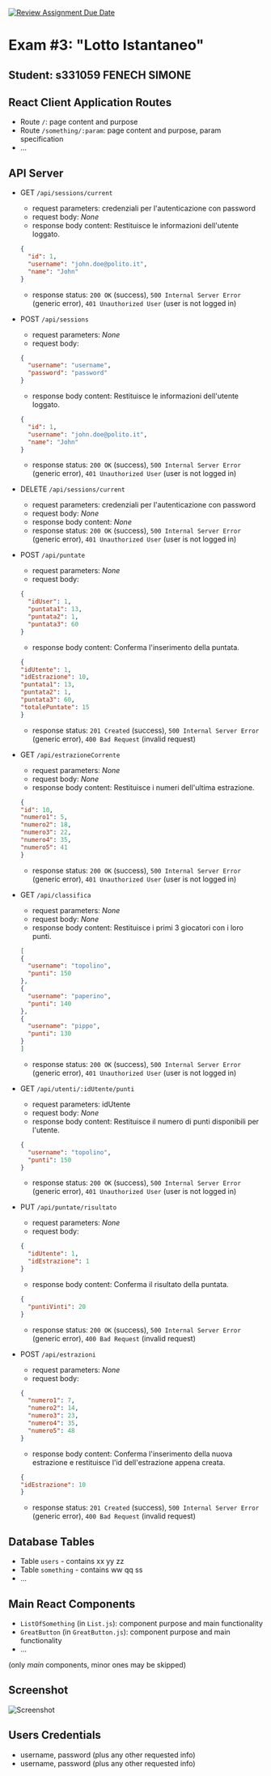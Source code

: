 [![Review Assignment Due Date](https://classroom.github.com/assets/deadline-readme-button-22041afd0340ce965d47ae6ef1cefeee28c7c493a6346c4f15d667ab976d596c.svg)](https://classroom.github.com/a/HF0PzDJs)
# Exam #3: "Lotto Istantaneo"
## Student: s331059 FENECH SIMONE 

## React Client Application Routes

- Route `/`: page content and purpose
- Route `/something/:param`: page content and purpose, param specification
- ...

## API Server

- GET `/api/sessions/current`
  - request parameters: credenziali per l'autenticazione con password
  - request body: _None_
  - response body content: Restituisce le informazioni dell'utente loggato.

  ``` JSON
  {
    "id": 1,
    "username": "john.doe@polito.it", 
    "name": "John"
  }
  ```

  - response status: `200 OK` (success), `500 Internal Server Error` (generic error), `401 Unauthorized User` (user is not logged in)
- POST `/api/sessions`
  - request parameters: _None_
  - request body: 
  ``` JSON
  {
    "username": "username",
    "password": "password"
  }
  ```
  - response body content: Restituisce le informazioni dell'utente loggato.

  ``` JSON
  {
    "id": 1,
    "username": "john.doe@polito.it", 
    "name": "John"
  }
  ```

  - response status: `200 OK` (success), `500 Internal Server Error` (generic error), `401 Unauthorized User` (user is not logged in)
- DELETE `/api/sessions/current`
  - request parameters: credenziali per l'autenticazione con password
  - request body: _None_
  - response body content: _None_
  - response status: `200 OK` (success), `500 Internal Server Error` (generic error), `401 Unauthorized User` (user is not logged in)
- POST `/api/puntate`
  - request parameters: _None_
  - request body: 
  ``` JSON
  {
    "idUser": 1,
    "puntata1": 13,
    "puntata2": 1,
    "puntata3": 60
  }
  ```
  - response body content: Conferma l'inserimento della puntata.

  ``` JSON
  {
  "idUtente": 1,
  "idEstrazione": 10,
  "puntata1": 13,
  "puntata2": 1,
  "puntata3": 60,
  "totalePuntate": 15
  }
  ```

  - response status: `201 Created` (success), `500 Internal Server Error` (generic error), `400 Bad Request` (invalid request)
- GET `/api/estrazioneCorrente`
  - request parameters: _None_
  - request body: _None_
  - response body content: Restituisce i numeri dell'ultima estrazione.

  ``` JSON
  {
  "id": 10,
  "numero1": 5,
  "numero2": 18,
  "numero3": 22,
  "numero4": 35,
  "numero5": 41
  }
  ```

  - response status: `200 OK` (success), `500 Internal Server Error` (generic error), `401 Unauthorized User` (user is not logged in)
- GET `/api/classifica`
  - request parameters: _None_
  - request body: _None_
  - response body content: Restituisce i primi 3 giocatori con i loro punti.

  ``` JSON
  [
  {
    "username": "topolino",
    "punti": 150
  },
  {
    "username": "paperino",
    "punti": 140
  },
  {
    "username": "pippo",
    "punti": 130
  }
  ]
  ```

  - response status: `200 OK` (success), `500 Internal Server Error` (generic error), `401 Unauthorized User` (user is not logged in)
- GET `/api/utenti/:idUtente/punti`
  - request parameters: idUtente
  - request body: _None_
  - response body content: Restituisce il numero di punti disponibili per l'utente.

  ``` JSON
  {
    "username": "topolino",
    "punti": 150
  }
  ```
  - response status: `200 OK` (success), `500 Internal Server Error` (generic error), `401 Unauthorized User` (user is not logged in)
- PUT `/api/puntate/risultato`
  - request parameters: _None_
  - request body: 
  ``` JSON
  {
    "idUtente": 1,
    "idEstrazione": 1
  }
  ```
  - response body content: Conferma il risultato della puntata.

  ``` JSON
  {
    "puntiVinti": 20
  }
  ```

  - response status: `200 OK` (success), `500 Internal Server Error` (generic error), `400 Bad Request` (invalid request)
- POST `/api/estrazioni`
  - request parameters: _None_
  - request body: 
  ``` JSON
  {
    "numero1": 7,
    "numero2": 14,
    "numero3": 23,
    "numero4": 35,
    "numero5": 48
  }
  ```
  - response body content: Conferma l'inserimento della nuova estrazione e restituisce l'id dell'estrazione appena creata.

  ``` JSON
  {
  "idEstrazione": 10
  }
  ```

  - response status: `201 Created` (success), `500 Internal Server Error` (generic error), `400 Bad Request` (invalid request)

## Database Tables

- Table `users` - contains xx yy zz
- Table `something` - contains ww qq ss
- ...

## Main React Components

- `ListOfSomething` (in `List.js`): component purpose and main functionality
- `GreatButton` (in `GreatButton.js`): component purpose and main functionality
- ...

(only _main_ components, minor ones may be skipped)

## Screenshot

![Screenshot](./img/screenshot.jpg)

## Users Credentials

- username, password (plus any other requested info)
- username, password (plus any other requested info)
